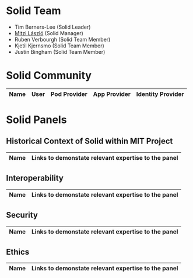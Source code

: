 # Solid Team 

* Tim Berners-Lee (Solid Leader) 
* [Mitzi László](https://github.com/Mitzi-Laszlo) (Solid Manager) 
* Ruben Verbourgh (Solid Team Member) 
* Kjetil Kjernsmo (Solid Team Member) 
* Justin Bingham (Solid Team Member) 

# Solid Community 

| Name | User | Pod Provider | App Provider | Identity Provider |
| ------------- | ------------- | ------------- | ------------- | ------------- |

# Solid Panels 

## Historical Context of Solid within MIT Project 

| Name | Links to demonstate relevant expertise to the panel | 
| ------------- | ------------- | 

## Interoperability 

| Name | Links to demonstate relevant expertise to the panel | 
| ------------- | ------------- | 

## Security

| Name | Links to demonstate relevant expertise to the panel | 
| ------------- | ------------- | 

## Ethics 

| Name | Links to demonstate relevant expertise to the panel | 
| ------------- | ------------- | 
